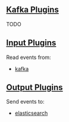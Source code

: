 ## [Kafka Plugins](https://www.elastic.co/guide/en/logstash/current/plugin-integrations.html)

TODO

## [Input Plugins](https://www.elastic.co/guide/en/logstash/current/input-plugins.html)

Read events from:
* [kafka](https://www.elastic.co/guide/en/logstash/current/plugins-inputs-kafka.html)

## [Output Plugins](https://www.elastic.co/guide/en/logstash/current/output-plugins.html)

Send events to:
* [elasticsearch](https://www.elastic.co/guide/en/logstash/current/plugins-outputs-elasticsearch.html)
